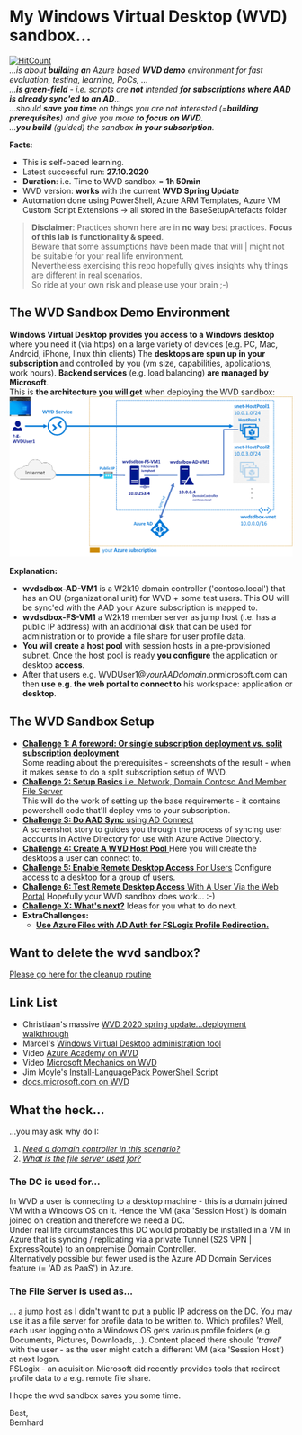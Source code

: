 # My Windows Virtual Desktop (WVD) sandbox...
[![HitCount](https://hits.dwyl.com/bfrankMS/wvdsandbox.svg)](http://hits.dwyl.com/bfrankMS/wvdsandbox)  
_...is about **build**ing **a**n Azure based **WVD demo** environment for fast evaluation, testing, learning, PoCs, ..._  
_...**is green-field** - i.e. scripts are **not** intended **for subscriptions where AAD is already sync'ed to an AD**..._  
_...should **save you time** on things you are not interested (=**building prerequisites**) and give you more **to focus on WVD**._  
_...**you build** (guided) the sandbox **in your subscription**._  

**Facts**: 
* This is self-paced learning.
* Latest successful run: **27.10.2020**
* **Duration**: i.e. Time to WVD sandbox = **1h 50min**
* WVD version: **works** with the current **WVD Spring Update**
* Automation done using PowerShell, Azure ARM Templates, Azure VM Custom Script Extensions  -> all stored in the BaseSetupArtefacts folder

> **Disclaimer**: Practices shown here are in **no way** best practices. **Focus of this lab is functionality & speed**.  
Beware that some assumptions have been made that will | might not be suitable for your real life environment.  
Nevertheless exercising this repo hopefully gives insights why things are different in real scenarios.  
So ride at your own risk and please use your brain ;-)  


## The WVD Sandbox Demo Environment
**Windows Virtual Desktop provides you access to a Windows desktop** where you need it (via https) on a large variety of devices (e.g. PC, Mac, Android, iPhone, linux thin clients)
The **desktops are spun up in your subscription** and controlled by you (vm size, capabilities, applications, work hours). **Backend services** (e.g. load balancing) **are managed by Microsoft**.  
This is **the architecture you will get** when deploying the WVD sandbox:  
![Simple WVD Sandbox](./FinalArchitecture.png)  

  
**Explanation:**
* **wvdsdbox-AD-VM1** is a W2k19 domain controller ('contoso.local') that has an OU (organizational unit) for WVD + some test users. This OU will be sync'ed with the AAD your Azure subscription is mapped to.
* **wvdsdbox-FS-VM1** a W2k19 member server as jump host (i.e. has a public IP address) with an additional disk that can be used for administration or to provide a file share for user profile data.  
* **You will create a host pool** with session hosts in a pre-provisioned subnet. Once the host pool is ready **you configure** the application or desktop **access**.  
* After that users e.g. WVDUser1@_yourAADdomain_.onmicrosoft.com can then **use e.g. the web portal to connect to** his workspace: application or **desktop**. 

## The WVD Sandbox Setup  
- [**Challenge 1: A foreword: Or single subscription deployment vs. split subscription deployment**](./SetupChallenges/Challenge1/README.md)  
Some reading about the prerequisites - screenshots of the result - when it makes sense to do a split subscription setup of WVD.
- [**Challenge 2: Setup Basics** i.e. Network, Domain Contoso And Member File Server](./SetupChallenges/Challenge2/README.md)  
This will do the work of setting up the base requirements - it contains powershell code that'll deploy vms to your subscription.
- [**Challenge 3: Do AAD Sync** using AD Connect](./SetupChallenges/Challenge3/README.md)  
A screenshot story to guides you through the process of syncing user accounts in Active Directory for use with Azure Active Directory.
- [**Challenge 4: Create A WVD Host Pool** ](./SetupChallenges/Challenge4/README.md)
Here you will create the desktops a user can connect to.
- [**Challenge 5: Enable Remote Desktop Access** For Users](./SetupChallenges/Challenge5/README.md)
Configure access to a desktop for a group of users.
- [**Challenge 6: Test Remote Desktop Access** With A User Via the Web Portal](./SetupChallenges/Challenge6/README.md)
Hopefully your WVD sandbox does work... :-)
- [**Challenge X: What's next?**](./SetupChallenges/ChallengeX/README.md)
Ideas for you what to do next.
- **ExtraChallenges:**
    - [**Use Azure Files with AD Auth for FSLogix Profile Redirection.**](./XtraChallenges/AzureFilesWithAdAuth4FSLogix/README.md)

## Want to delete the wvd sandbox?  
[Please go here for the cleanup routine](./CleanupChallenge/README.md)

## Link List
- Christiaan's massive [WVD 2020 spring update...deployment walkthrough](https://christiaanbrinkhoff.com/2020/05/01/windows-virtual-desktop-technical-2020-spring-update-arm-based-model-deployment-walkthrough/)
- Marcel's [Windows Virtual Desktop administration tool](https://bit.ly/32TYOTp)
- Video [Azure Academy on WVD](https://www.youtube.com/channel/UC-MXgaFhsYU8PkqgKBdnusQ)
- Video [Microsoft Mechanics on WVD](https://aka.ms/wvdyt)
- Jim Moyle's [Install-LanguagePack PowerShell Script](https://github.com/JimMoyle/Install-LanguagePack)
- [docs.microsoft.com on WVD](https://docs.microsoft.com/en-us/azure/virtual-desktop/overview)

## What the heck... 
...you may ask why do I:
1. [_Need a domain controller in this scenario?_](#The%20DC%20is%20used%20for...)
2. [_What is the file server used for?_](#The%20File%20Server%20is%20used%20as...)


### The DC is used for...
In WVD a user is connecting to a desktop machine - this is a domain joined VM with a Windows OS on it. Hence the VM (aka 'Session Host') is domain joined on creation and therefore we need a DC.  
Under real life circumstances this DC would probably be installed in a VM in Azure that is syncing / replicating via a private Tunnel (S2S VPN | ExpressRoute) to an onpremise Domain Controller.  
Alternatively possible but fewer used is the Azure AD Domain Services feature (= 'AD as PaaS') in Azure.  

### The File Server is used as...
... a jump host as I didn't want to put a public IP address on the DC. You may use it as a file server for profile data to be written to. Which profiles? Well, each user logging onto a Windows OS gets various profile folders (e.g. Documents, Pictures, Downloads,...). Content placed there should _'travel'_ with the user - as the user might catch a different VM (aka 'Session Host') at next logon.  
FSLogix - an aquisition Microsoft did recently provides tools that redirect profile data to a e.g. remote file share. 

I hope the wvd sandbox saves you some time.  

Best,  
Bernhard
